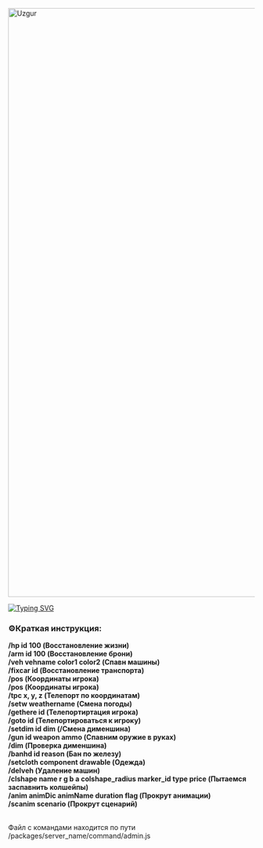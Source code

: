 <img align="center" src="https://myozzy.me/github/adminc.jpg" alt="Uzgur" min-height="200" width="1200" />
<br>

[![Typing SVG](https://readme-typing-svg.herokuapp.com?size=40&color=ED15F7&center=true&width=1200&height=150&lines=RageMP+%D0%B0%D0%B4%D0%BC%D0%B8%D0%BD+%D0%BA%D0%BE%D0%BC%D0%B0%D0%BD%D0%B4%D1%8B;(%D0%A1%D0%B5%D1%80%D0%B2%D0%B5%D1%80%D0%BD%D1%8B%D0%B5+%D0%BA%D0%BE%D0%BC%D0%B0%D0%BD%D0%B4%D1%8B);%D0%B1%D0%B5%D0%B7+%D0%BF%D1%80%D0%BE%D0%B2%D0%B5%D1%80%D0%BA%D0%B8+%D1%83%D1%80%D0%BE%D0%B2%D0%BD%D1%8F+%D0%B0%D0%B4%D0%BC%D0%B8%D0%BD%D0%B0)](https://git.io/typing-svg)
<br>

<h3 align="left">⚙️Краткая инструкция:</h3>
<p align="left">
<b>
/hp id 100 (Восстановление жизни)<br>
/arm id 100 (Восстановление брони)<br>
/veh vehname color1 color2 (Спавн машины)<br>
/fixcar id (Восстановление транспорта)<br>
/pos (Координаты игрока)<br>
/pos (Координаты игрока)<br>
/tpc x, y, z (Телепорт по координатам)<br>
/setw weathername (Смена погоды)<br>
/gethere id (Телепортиртация игрока)<br>
/goto id (Телепортироваться к игроку)<br>
/setdim id dim (/Смена дименшина)<br>
/gun id weapon ammo (Спавним оружие в руках)<br>
/dim (Проверка дименшина)<br>
/banhd id reason (Бан по железу)<br>
/setcloth component drawable (Одежда)<br>
/delveh (Удаление машин)<br>
/clshape name r g b a colshape_radius marker_id type price (Пытаемся заспавнить колшейпы)<br>
/anim animDic animName duration flag (Прокрут анимации)<br>
/scanim scenario (Прокрут сценарий)<br></b>
</p><br>
Файл с командами находится по пути /packages/server_name/command/admin.js


